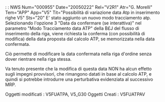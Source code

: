  :  : NWS Num="000955" Date="20050222" Rel="V2R1" Atr="G. Morelli" Tem="APP" App="V5" Tit="Possibilità di variazione data Atp in inserimento righe V5" Sts="20"
E' stato aggiunto un nuovo modo tracciamento atp. Selezionando l'opzione 3 "Data da confermare (se
interattiva)" nel parametro "Modo Tracciamento data ATP" della B£J del flusso di inserimento della
riga, viene richiesta la conferma (con possibilità di modifica) della data proposta dal calcolo ATP,
se memorizzata nella data confermata.

Ciò permette di modificare la data confermata nella riga d'ordine senza dover rientrare nella riga stessa.

Va tenuto presente che la modifica di questa data NON ha alcun effetto sugli impegni provvisori, che
rimangono datati in base al calcolo ATP, e quindi si potrebbe introdurre una perturbativa evidenziata al successivo MRP.

Oggetti modificati :  V5FUATPA, V5_G30
Oggetti Creati :  V5FUATPAV
